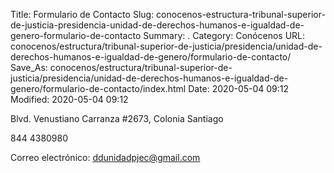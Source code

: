 Title: Formulario de Contacto
Slug: conocenos-estructura-tribunal-superior-de-justicia-presidencia-unidad-de-derechos-humanos-e-igualdad-de-genero-formulario-de-contacto
Summary: .
Category: Conócenos
URL: conocenos/estructura/tribunal-superior-de-justicia/presidencia/unidad-de-derechos-humanos-e-igualdad-de-genero/formulario-de-contacto/
Save_As: conocenos/estructura/tribunal-superior-de-justicia/presidencia/unidad-de-derechos-humanos-e-igualdad-de-genero/formulario-de-contacto/index.html
Date: 2020-05-04 09:12
Modified: 2020-05-04 09:12



Blvd. Venustiano Carranza #2673, Colonia Santiago

844 4380980

Correo electrónico: ddunidadpjec@gmail.com



